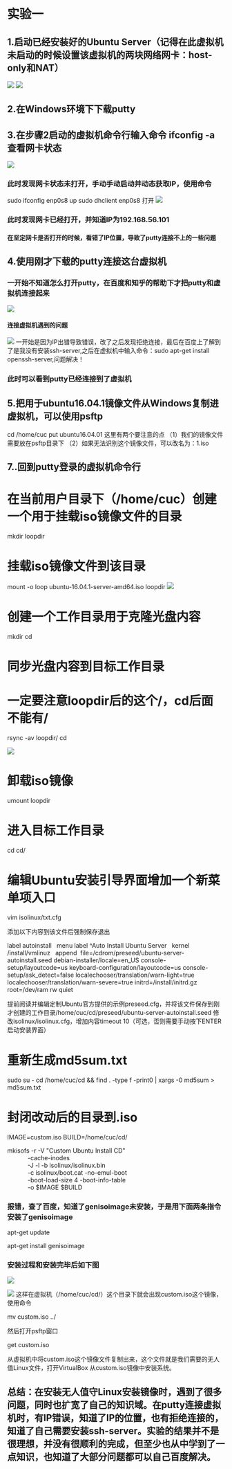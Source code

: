 # 实验一

## 1.启动已经安装好的Ubuntu Server（记得在此虚拟机未启动的时候设置该虚拟机的两块网络网卡：host-only和NAT）
![](网卡1.png)
![](网卡2.png)

## 2.在Windows环境下下载putty

## 3.在步骤2启动的虚拟机命令行输入命令 ifconfig -a 查看网卡状态
![](网卡状态未打开.png)

### 此时发现网卡状态未打开，手动手动启动并动态获取IP，使用命令
sudo ifconfig enp0s8 up     sudo dhclient enp0s8 打开
![](网卡已打开.png)

### 此时发现网卡已经打开，并知道IP为192.168.56.101

#### 在坚定网卡是否打开的时候，看错了IP位置，导致了putty连接不上的一些问题

## 4.使用刚才下载的putty连接这台虚拟机

### 一开始不知道怎么打开putty，在百度和知乎的帮助下才把putty和虚拟机连接起来
![](putty连接虚拟机.png)
#### 连接虚拟机遇到的问题
![](putty连接虚拟机的失败.png)
一开始是因为IP出错导致错误，改了之后发现拒绝连接，最后在百度上了解到了是我没有安装ssh-server,之后在虚拟机中输入命令：sudo apt-get install openssh-server,问题解决！

### 此时可以看到putty已经连接到了虚拟机

## 5.把用于ubuntu16.04.1镜像文件从Windows复制进虚拟机，可以使用psftp
cd /home/cuc
put ubuntu16.04.01
这里有两个要注意的点
（1）我们的镜像文件需要放在psftp目录下
（2）如果无法识别这个镜像文件，可以改名为：1.iso

## 7..回到putty登录的虚拟机命令行

# 在当前用户目录下（/home/cuc）创建一个用于挂载iso镜像文件的目录
mkdir loopdir


# 挂载iso镜像文件到该目录
mount -o loop ubuntu-16.04.1-server-amd64.iso loopdir
![](挂载iso到目录.png)

# 创建一个工作目录用于克隆光盘内容
mkdir cd
 
# 同步光盘内容到目标工作目录
# 一定要注意loopdir后的这个/，cd后面不能有/
rsync -av loopdir/ cd

![](同步iso内容.png)
# 卸载iso镜像
umount loopdir


# 进入目标工作目录
cd cd/


# 编辑Ubuntu安装引导界面增加一个新菜单项入口
vim isolinux/txt.cfg

添加以下内容到该文件后强制保存退出

label autoinstall
  menu label ^Auto Install Ubuntu Server
  kernel /install/vmlinuz
  append  file=/cdrom/preseed/ubuntu-server-autoinstall.seed debian-installer/locale=en_US console-setup/layoutcode=us keyboard-configuration/layoutcode=us console-setup/ask_detect=false localechooser/translation/warn-light=true localechooser/translation/warn-severe=true initrd=/install/initrd.gz root=/dev/ram rw quiet


提前阅读并编辑定制Ubuntu官方提供的示例preseed.cfg，并将该文件保存到刚才创建的工作目录/home/cuc/cd/preseed/ubuntu-server-autoinstall.seed
修改isolinux/isolinux.cfg，增加内容timeout 10（可选，否则需要手动按下ENTER启动安装界面）
 
# 重新生成md5sum.txt

sudo su -
cd /home/cuc/cd && find . -type f -print0 | xargs -0 md5sum > md5sum.txt


# 封闭改动后的目录到.iso
IMAGE=custom.iso
BUILD=/home/cuc/cd/


mkisofs -r -V "Custom Ubuntu Install CD" \
            -cache-inodes \
            -J -l -b isolinux/isolinux.bin \
            -c isolinux/boot.cat -no-emul-boot \
            -boot-load-size 4 -boot-info-table \
            -o $IMAGE $BUILD

### 报错，查了百度，知道了genisoimage未安装，于是用下面两条指令安装了genisoimage

apt-get update

apt-get install genisoimage

### 安装过程和安装完毕后如下图
![](安装过程.png)

![](安装完毕.png)
这样在虚拟机（/home/cuc/cd/）这个目录下就会出现custom.iso这个镜像，使用命令

mv custom.iso ../

然后打开psftp窗口

get custom.iso

从虚拟机中将custom.iso这个镜像文件复制出来，这个文件就是我们需要的无人值Linux文件，打开VirtualBox 从custom.iso镜像中安装系统。

## 总结：在安装无人值守Linux安装镜像时，遇到了很多问题，同时也扩宽了自己的知识域。在putty连接虚拟机时，有IP错误，知道了IP的位置，也有拒绝连接的，知道了自己需要安装ssh-server。实验的结果并不是很理想，并没有很顺利的完成，但至少也从中学到了一点知识，也知道了大部分问题都可以自己百度解决。